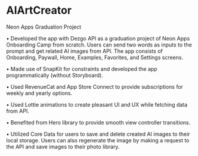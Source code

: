# AIArtCreator
Neon Apps Graduation Project

•	Developed the app with Dezgo API as a graduation project of Neon Apps Onboarding Camp from scratch. Users can send two words as inputs to the prompt and get related AI images from API. The app consists of Onboarding, Paywall, Home, Examples, Favorites, and Settings screens.

•	Made use of SnapKit for constraints and developed the app programmatically (without Storyboard).

•	Used RevenueCat and App Store Connect to provide subscriptions for weekly and yearly options.

•	Used Lottie animations to create pleasant UI and UX while fetching data from API.

•	Benefited from Hero library to provide smooth view controller transitions.

•	Utilized Core Data for users to save and delete created AI images to their local storage. Users can also regenerate the image by making a request to the API and save images to their photo library.

